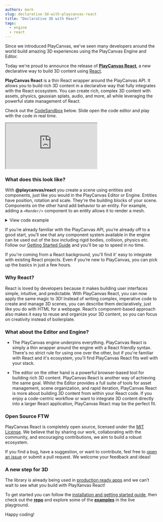 ```yaml
---
authors: mark
slug: declarative-3d-with-playcanvas-react
title: "Declarative 3D with React"
tags:
  - engine
  - react
---
```


Since we introduced PlayCanvas, we've seen many developers around the world build amazing 3D experiences using the PlayCanvas Engine and Editor.

Today we're proud to announce the release of **[PlayCanvas React](https://github.com/playcanvas/react)**, a new declarative way to build 3D content using [React](https://react.dev/).

**PlayCanvas React** is a thin React wrapper around the PlayCanvas API. It allows you to build rich 3D content in a declarative way that fully integrates with the React ecosystem. You can create rich, complex 3D content with assets, physics, gaussian splats, audio, and more, all while leveraging the powerful state management of React.

Check out the [CodeSandbox](https://codesandbox.io/p/sandbox/playcanvas-react-mxfvg9?file=%2Fsrc%2FApp.jsx) below. Slide open the code editor and play with the code in real time.

<iframe src="https://codesandbox.io/embed/mxfvg9?view=preview&module=%2Fsrc%2FApp.jsx&hidenavigation=1"
  style={{ width: "100%", height: "500px", border: 0, borderRadius: "4px", overflow:"hidden" }}
  title="@playcanvas/react"
  allow="accelerometer; ambient-light-sensor; camera; encrypted-media; geolocation; gyroscope; hid; microphone; midi;   payment; usb; vr; xr-spatial-tracking"
  sandbox="allow-forms allow-modals allow-popups allow-presentation allow-same-origin allow-scripts"
  ></iframe>

<!-- truncate -->

### What does this look like?

With **@playcanvas/react** you create a scene using entities and components, just like you would in the PlayCanvas Editor or Engine. Entities have position, rotation and scale. They're the building blocks of your scene. Components on the other hand add behavior to an entity. For example, adding a `<Render/>` component to an entity allows it to render a mesh.

<details>
  <summary>View code example</summary>

  ```jsx
  import { Application, Entity } from '@playcanvas/react';
  import { Script as PcScript } from 'playcanvas';

  // This script spins the entity it's attached to
  class Spinner extends PcScript {
    update(dt) {
      this.entity.rotate(0, this.speed * dt, 0)
    }
  }

  /**
   * Your first @playcanvas/react example! 
   * This renders a spinning box with a camera and some lighting.
   */
  export const HelloWorld = () => {

    const material = useMaterial({ diffuse: 'gray' })

    return <Entity>
      {/* Create a camera entity */}
      <Entity name='camera' position={[4, 3, 4]}>
        <Camera clearColor='#111111' fov={28} />
      </Entity>

      {/* Create the spinning box entity */}
      <Entity position={[0, 0.5, 0]}>
        <Render type='box' material={material} />
        <Script script={Spinner} speed={10}/>
      </Entity>
    </Entity>
  };

  ```
</details>

If you’re already familiar with the PlayCanvas API, you’re already off to a good start, you’ll see that any component system available in the engine can be used out of the box including rigid bodies, collision, physics etc. Follow our [Getting Started Guide](https://playcanvas-react.vercel.app/docs/guide/getting-started) and you'll be up to speed in no time.

If you're coming from a React background, you'll find it' easy to integrate with existing React projects. Even if you’re new to PlayCanvas, you can pick up the basics in just a few hours.

### Why React?

React is loved by developers because it makes building user interfaces simple, intuitive, and predictable. With PlayCanvas React, you can now apply the same magic to 3D! Instead of writing complex, imperative code to create and manage 3D scenes, you can describe them declaratively, just like you do with HTML for a webpage. React’s component-based approach also makes it easy to reuse and organize your 3D content, so you can focus on creativity instead of boilerplate.

### What about the Editor and Engine?

- The PlayCanvas engine underpins everything. PlayCanvas React is simply a thin wrapper around the engine with a React friendly syntax. There's no strict rule for using one over the other, but if you're familiar with React and it's ecosystem, you'll find PlayCanvas React fits well with your stack.

- The editor on the other hand is a powerful browser-based tool for building rich 3D content. PlayCanvas React is another way of achieving the same goal. Whilst the Editor provides a full suite of tools for asset management, scene organization, and rapid iteration, PlayCanvas React is more about building 3D content from within your React code. If you enjoy a code-centric workflow or want to integrate 3D content directly into a larger React application, PlayCanvas React may be the perfect fit.

### Open Source FTW

PlayCanvas React is completely open source, licensed under the [MIT License](https://github.com/playcanvas/react/blob/main/LICENSE). We believe that by sharing our work, collaborating with the community, and encouraging contributions, we aim to build a robust ecosystem.

If you find a bug, have a suggestion, or want to contribute, feel free to [open an issue](https://github.com/playcanvas/react/issues) or submit a pull request. We welcome your feedback and ideas!

### A new step for 3D

The library is already being used in [production ready apps](https://ai.snapchat.com/) and we can’t wait to see what you build with PlayXanvas React!

To get started you can follow the [installation and getting started guide](https://playcanvas-react.vercel.app/docs/installation), then check out the **[repo](https://github.com/playcanvas/react)** and explore some of the **[examples](https://playcanvas.com/docs/api/react/playcanvas.react.html#examples)** in the live playground.

Happy coding!
